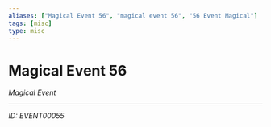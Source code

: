 ```yaml
---
aliases: ["Magical Event 56", "magical event 56", "56 Event Magical"]
tags: [misc]
type: misc
---
```


# Magical Event 56

*Magical Event*

---
*ID: EVENT00055*